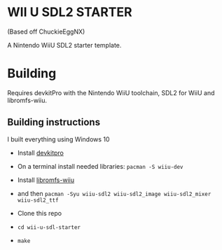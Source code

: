 # WII U SDL2 STARTER

(Based off ChuckieEggNX)

A Nintendo WiiU SDL2 starter template.

# Building

Requires devkitPro with the Nintendo WiiU toolchain, SDL2 for WiiU and libromfs-wiiu.

## Building instructions

I built everything using Windows 10

* Install [devkitpro](https://devkitpro.org/wiki/Getting_Started#Unix-like_platforms)
* On a terminal install needed libraries:
  `pacman -S wiiu-dev`
  
* Install [libromfs-wiiu](https://github.com/yawut/libromfs-wiiu)
  
*  and then
  `pacman -Syu wiiu-sdl2 wiiu-sdl2_image wiiu-sdl2_mixer wiiu-sdl2_ttf`
  
* Clone this repo
* `cd wii-u-sdl-starter`
* `make`
